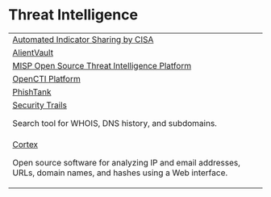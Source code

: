 # Threat Intelligence

<table>
  <tbody>
    <tr>
      <td>
        <a href="https://www.cisa.gov/cybersecurity-training-exercises">Automated Indicator Sharing by CISA</a>
      </td>
    </tr>
    <tr>
      <td>
        <a href="https://otx.alienvault.com/">AlientVault</a>
      </td>      
    </tr>
    <tr>
      <td>
        <a href="https://www.misp-project.org/">MISP Open Source Threat Intelligence Platform</a>
      </td>
    </tr>
    <tr>
      <td>
        <a href="https://github.com/OpenCTI-Platform/opencti">OpenCTI Platform</a>
      </td>
    </tr>
    <tr>
      <td>
        <a href="https://www.phishtank.com/developer_info.php">PhishTank</a>
      </td>
    </tr>
    <tr>
      <td>
        <a href="https://securitytrails.com/">Security Trails</a>
        <p>Search tool for WHOIS, DNS history, and subdomains. </p>
      </td>
    </tr>
    <tr>
      <td>
        <a href="https://github.com/TheHive-Project/Cortex">Cortex</a>
        <p>Open source software for analyzing IP and email addresses, URLs, domain names, and hashes using a Web interface.</p>
      </td>
    </tr>
  </tbody>
</table>

